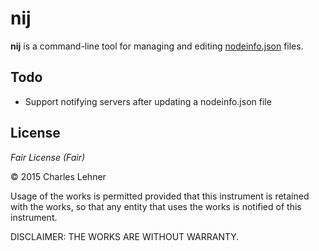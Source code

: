 # nij

**nij** is a command-line tool for managing and editing [nodeinfo.json][] files.

[nodeinfo.json]: https://docs.meshwith.me/en/cjdns/nodeinfo.json.html

## Todo

- Support notifying servers after updating a nodeinfo.json file

## License

*Fair License (Fair)*

© 2015 Charles Lehner

Usage of the works is permitted provided that this instrument is retained with
the works, so that any entity that uses the works is notified of this
instrument.

DISCLAIMER: THE WORKS ARE WITHOUT WARRANTY.
